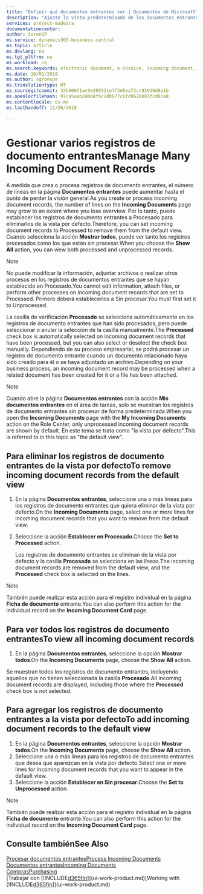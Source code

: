 ```yaml
---
title: "Definir qué documentos entrantes ver | Documentos de Microsoft"
description: "Ajuste la vista predeterminada de los documentos entrantes, como facturas electrónicas, para mejorar el resumen de registros procesados y sin procesar."
services: project-madeira
documentationcenter: 
author: SorenGP
ms.service: dynamics365-business-central
ms.topic: article
ms.devlang: na
ms.tgt_pltfrm: na
ms.workload: na
ms.search.keywords: electronic document, e-invoice, incoming document, OCR, ecommerce, document exchange, import invoice
ms.date: 10/01/2018
ms.author: sgroespe
ms.translationtype: HT
ms.sourcegitcommit: 33b900f1ac9e295921e7f3d6ea72cc93939d8a1b
ms.openlocfilehash: 97ca5aab24b04f6c2d0677c6fd9626b93fcd8ca8
ms.contentlocale: es-mx
ms.lasthandoff: 11/26/2018

---
```

# <a name="manage-many-incoming-document-records"></a><span data-ttu-id="dd4f6-103">Gestionar varios registros de documento entrantes</span><span class="sxs-lookup"><span data-stu-id="dd4f6-103">Manage Many Incoming Document Records</span></span>
<span data-ttu-id="dd4f6-104">A medida que crea o procesa registros de documento entrantes, el número de líneas en la página **Documentos entrantes** puede aumentar hasta el punto de perder la visión general.</span><span class="sxs-lookup"><span data-stu-id="dd4f6-104">As you create or process incoming document records, the number of lines on the **Incoming Documents** page may grow to an extent where you lose overview.</span></span> <span data-ttu-id="dd4f6-105">Por lo tanto, puede establecer los registros de documento entrantes a Procesado para eliminarlos de la vista por defecto.</span><span class="sxs-lookup"><span data-stu-id="dd4f6-105">Therefore, you can set incoming document records to Processed to remove them from the default view.</span></span> <span data-ttu-id="dd4f6-106">Cuando selecciona la acción **Mostrar todos**, puede ver tanto los registros procesados como los que están sin procesar.</span><span class="sxs-lookup"><span data-stu-id="dd4f6-106">When you choose the **Show All** action, you can view both processed and unprocessed records.</span></span>

> [!NOTE]  
>   <span data-ttu-id="dd4f6-107">No puede modificar la información, adjuntar archivos o realizar otros procesos en los registros de documentos entrantes que se hayan establecido en Procesado.</span><span class="sxs-lookup"><span data-stu-id="dd4f6-107">You cannot edit information, attach files, or perform other processes on incoming document records that are set to Processed.</span></span> <span data-ttu-id="dd4f6-108">Primero deberá establecerlos a Sin procesar.</span><span class="sxs-lookup"><span data-stu-id="dd4f6-108">You must first set it to Unprocessed.</span></span>

<span data-ttu-id="dd4f6-109">La casilla de verificación **Procesado** se selecciona automáticamente en los registros de documento entrantes que han sido procesados, pero puede seleccionar o anular la selección de la casilla manualmente.</span><span class="sxs-lookup"><span data-stu-id="dd4f6-109">The **Processed** check box is automatically selected on incoming document records that have been processed, but you can also select or deselect the check box manually.</span></span> <span data-ttu-id="dd4f6-110">Dependiendo de su proceso empresarial, se podrá procesar un registro de documento entrante cuando un documento relacionado haya sido creado para él o se haya adjuntado un archivo.</span><span class="sxs-lookup"><span data-stu-id="dd4f6-110">Depending on your business process, an incoming document record may be processed when a related document has been created for it or a file has been attached.</span></span>

> [!NOTE]  
>   <span data-ttu-id="dd4f6-111">Cuando abre la página **Documentos entrantes** con la acción **Mis documentos entrantes** en el área de tareas, solo se muestran los registros de documento entrantes sin procesar de forma predeterminada.</span><span class="sxs-lookup"><span data-stu-id="dd4f6-111">When you open the **Incoming Documents** page with the **My Incoming Documents** action on the Role Center, only unprocessed incoming document records are shown by default.</span></span> <span data-ttu-id="dd4f6-112">En este tema se trata como "la vista por defecto".</span><span class="sxs-lookup"><span data-stu-id="dd4f6-112">This is referred to in this topic as "the default view".</span></span>

## <a name="to-remove-incoming-document-records-from-the-default-view"></a><span data-ttu-id="dd4f6-113">Para eliminar los registros de documento entrantes de la vista por defecto</span><span class="sxs-lookup"><span data-stu-id="dd4f6-113">To remove incoming document records from the default view</span></span>
1. <span data-ttu-id="dd4f6-114">En la página **Documentos entrantes**, seleccione una o más líneas para los registros de documento entrantes que quiera eliminar de la vista por defecto.</span><span class="sxs-lookup"><span data-stu-id="dd4f6-114">On the **Incoming Documents** page, select one or more lines for incoming document records that you want to remove from the default view.</span></span>
2. <span data-ttu-id="dd4f6-115">Seleccione la acción **Establecer en Procesado**.</span><span class="sxs-lookup"><span data-stu-id="dd4f6-115">Choose the **Set to Processed** action.</span></span>

    <span data-ttu-id="dd4f6-116">Los registros de documento entrantes se eliminan de la vista por defecto y la casilla **Procesado** se selecciona en las líneas.</span><span class="sxs-lookup"><span data-stu-id="dd4f6-116">The incoming document records are removed from the default view, and the **Processed** check box is selected on the lines.</span></span>

> [!NOTE]  
>   <span data-ttu-id="dd4f6-117">También puede realizar esta acción para el registro individual en la página **Ficha de documento** entrante.</span><span class="sxs-lookup"><span data-stu-id="dd4f6-117">You can also perform this action for the individual record on the **Incoming Document Card** page.</span></span>

## <a name="to-view-all-incoming-document-records"></a><span data-ttu-id="dd4f6-118">Para ver todos los registros de documento entrantes</span><span class="sxs-lookup"><span data-stu-id="dd4f6-118">To view all incoming document records</span></span>
1. <span data-ttu-id="dd4f6-119">En la página **Documentos entrantes**, seleccione la opción **Mostrar todos**.</span><span class="sxs-lookup"><span data-stu-id="dd4f6-119">On the **Incoming Documents** page, choose the **Show All** action.</span></span>

<span data-ttu-id="dd4f6-120">Se muestran todos los registros de documento entrantes, incluyendo aquellos que no tienen seleccionada la casilla **Procesado**.</span><span class="sxs-lookup"><span data-stu-id="dd4f6-120">All incoming document records are displayed, including those where the **Processed** check box is not selected.</span></span>

## <a name="to-add-incoming-document-records-to-the-default-view"></a><span data-ttu-id="dd4f6-121">Para agregar los registros de documento entrantes a la vista por defecto</span><span class="sxs-lookup"><span data-stu-id="dd4f6-121">To add incoming document records to the default view</span></span>
1. <span data-ttu-id="dd4f6-122">En la página **Documentos entrantes**, seleccione la opción **Mostrar todos**.</span><span class="sxs-lookup"><span data-stu-id="dd4f6-122">On the **Incoming Documents** page, choose the **Show All** action.</span></span>
2. <span data-ttu-id="dd4f6-123">Seleccione una o más líneas para los registros de documento entrantes que desea que aparezcan en la vista por defecto.</span><span class="sxs-lookup"><span data-stu-id="dd4f6-123">Select one or more lines for incoming document records that you want to appear in the default view.</span></span>
3. <span data-ttu-id="dd4f6-124">Seleccione la acción **Establecer en Sin procesar**.</span><span class="sxs-lookup"><span data-stu-id="dd4f6-124">Choose the **Set to Unprocessed** action.</span></span>  

> [!NOTE]  
>   <span data-ttu-id="dd4f6-125">También puede realizar esta acción para el registro individual en la página **Ficha de documento** entrante.</span><span class="sxs-lookup"><span data-stu-id="dd4f6-125">You can also perform this action for the individual record on the **Incoming Document Card** page.</span></span>

## <a name="see-also"></a><span data-ttu-id="dd4f6-126">Consulte también</span><span class="sxs-lookup"><span data-stu-id="dd4f6-126">See Also</span></span>
[<span data-ttu-id="dd4f6-127">Procesar documentos entrantes</span><span class="sxs-lookup"><span data-stu-id="dd4f6-127">Process Incoming Documents</span></span>](across-process-income-documents.md)  
[<span data-ttu-id="dd4f6-128">Documentos entrantes</span><span class="sxs-lookup"><span data-stu-id="dd4f6-128">Incoming Documents</span></span>](across-income-documents.md)  
[<span data-ttu-id="dd4f6-129">Compras</span><span class="sxs-lookup"><span data-stu-id="dd4f6-129">Purchasing</span></span>](purchasing-manage-purchasing.md)  
<span data-ttu-id="dd4f6-130">[Trabajar con [!INCLUDE[d365fin](includes/d365fin_md.md)]](ui-work-product.md)</span><span class="sxs-lookup"><span data-stu-id="dd4f6-130">[Working with [!INCLUDE[d365fin](includes/d365fin_md.md)]](ui-work-product.md)</span></span>

